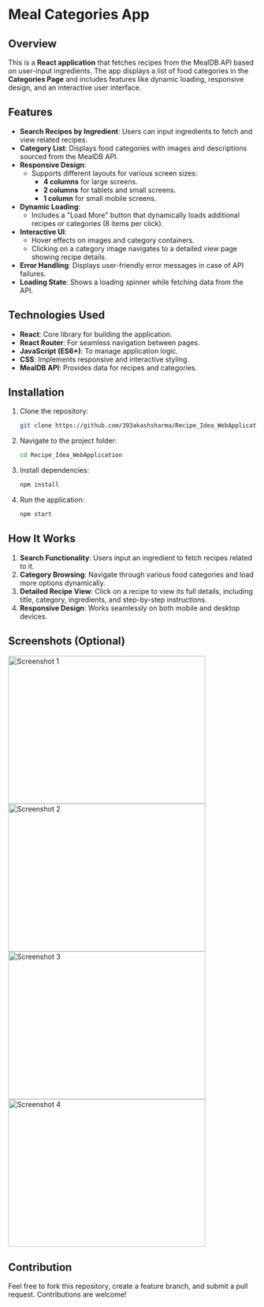 # Meal Categories App

## Overview

This is a **React application** that fetches recipes from the MealDB API based on user-input ingredients. The app displays a list of food categories in the **Categories Page** and includes features like dynamic loading, responsive design, and an interactive user interface.

## Features

- **Search Recipes by Ingredient**: Users can input ingredients to fetch and view related recipes.
- **Category List**: Displays food categories with images and descriptions sourced from the MealDB API.
- **Responsive Design**:
  - Supports different layouts for various screen sizes:
    - **4 columns** for large screens.
    - **2 columns** for tablets and small screens.
    - **1 column** for small mobile screens.
- **Dynamic Loading**: 
  - Includes a "Load More" button that dynamically loads additional recipes or categories (8 items per click).
- **Interactive UI**:
  - Hover effects on images and category containers.
  - Clicking on a category image navigates to a detailed view page showing recipe details.
- **Error Handling**: Displays user-friendly error messages in case of API failures.
- **Loading State**: Shows a loading spinner while fetching data from the API.

## Technologies Used

- **React**: Core library for building the application.
- **React Router**: For seamless navigation between pages.
- **JavaScript (ES6+)**: To manage application logic.
- **CSS**: Implements responsive and interactive styling.
- **MealDB API**: Provides data for recipes and categories.

## Installation

1. Clone the repository:
   ```bash
   git clone https://github.com/393akashsharma/Recipe_Idea_WebApplication.git
   ```
2. Navigate to the project folder:
   ```bash
   cd Recipe_Idea_WebApplication
   ```
3. Install dependencies:
   ```bash
   npm install
   ```
4. Run the application:
   ```bash
   npm start
   ```

## How It Works

1. **Search Functionality**: Users input an ingredient to fetch recipes related to it.
2. **Category Browsing**: Navigate through various food categories and load more options dynamically.
3. **Detailed Recipe View**: Click on a recipe to view its full details, including title, category, ingredients, and step-by-step instructions.
4. **Responsive Design**: Works seamlessly on both mobile and desktop devices.

## Screenshots (Optional)

<img src="https://github.com/user-attachments/assets/747bb1df-8313-4975-b9c0-87199f7607b3" alt="Screenshot 1" height="300" width="400">
<img src="https://github.com/user-attachments/assets/0ed5ac06-3f97-4492-9801-182436375042" alt="Screenshot 2" height="300" width="400">
<img src="https://github.com/user-attachments/assets/add1db96-a657-43ee-a3a3-f8b9321286c2" alt="Screenshot 3" height="300" width="400">
<img src="https://github.com/user-attachments/assets/9d8a7509-f951-4cb3-b5e0-549b70e70393" alt="Screenshot 4" height="300" width="400">









## Contribution

Feel free to fork this repository, create a feature branch, and submit a pull request. Contributions are welcome!

